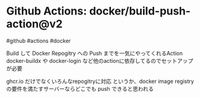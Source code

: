 # Github Actions: docker/build-push-action@v2

#github #actions #docker

Build して Docker Repogitry への Push までを一気にやってくれるAction
docker-buildx や docker-login など他のactionに依存してるのでセットアップが必要


ghcr.io だけでなくいろんなrepogitryに対応
というか、docker image registry の要件を満たすサーバーならどこでも push できると思われる
